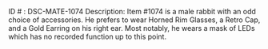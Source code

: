 ID # : DSC-MATE-1074
Description: Item #1074 is a male rabbit with an odd choice of accessories. He prefers to wear Horned Rim Glasses, a Retro Cap, and a Gold Earring on his right ear. Most notably, he wears a mask of LEDs which has no recorded function up to this point. 